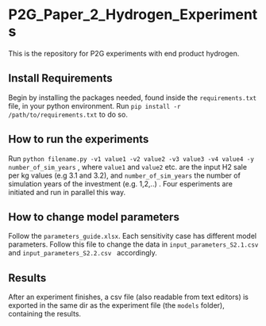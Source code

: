 # P2G_Paper_2_Hydrogen_Experiments
This is the repository for P2G experiments with end product hydrogen.
## Install Requirements
Begin by installing the packages needed, found inside the ```requirements.txt``` file, in your python environment. Run  ```pip install -r /path/to/requirements.txt``` to do so.

## How to run the experiments
Run ```python filename.py -v1 value1 -v2 value2 -v3 value3 -v4 value4 -y number_of_sim_years``` ,  where ```value1``` and ```value2``` etc. are the input H2 sale per kg values (e.g 3.1 and 3.2), and ```number_of_sim_years``` the number of simulation years of the investment (e.g. 1,2,..) . Four esperiments are initiated and run in parallel this way.

## How to change model parameters
Follow the ```parameters_guide.xlsx```. Each sensitivity case has different model parameters. Follow this file to change the data in ```input_parameters_S2.1.csv ``` and  ```input_parameters_S2.2.csv ``` accordingly.

## Results
After an experiment finishes, a csv file (also readable from text editors) is exported in the same dir as the experiment file (the ```models``` folder), containing the results.
